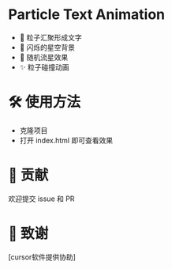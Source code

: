 # Particle Text Animation
- 🌟 粒子汇聚形成文字
- 💫 闪烁的星空背景
- 🌠 随机流星效果
- ✨ 粒子碰撞动画

# 🛠️ 使用方法
- 克隆项目
- 打开 index.html 即可查看效果

# 🤝 贡献
欢迎提交 issue 和 PR

# 🙏 致谢
[cursor软件提供协助]
